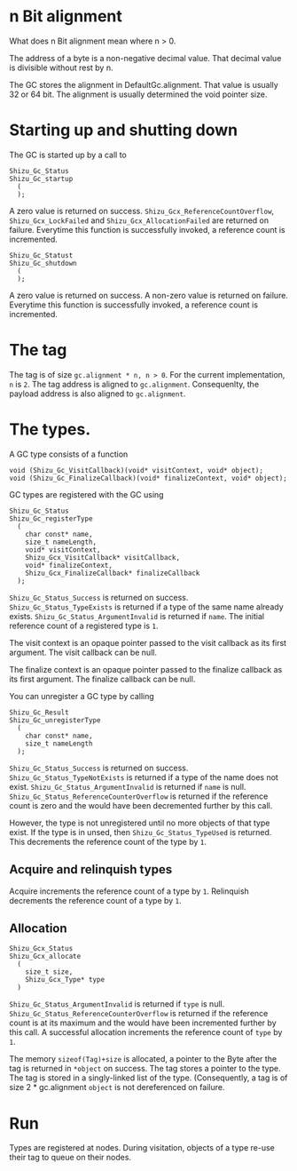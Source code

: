 # n Bit alignment
What does n Bit alignment mean where n > 0.

The address of a byte is a non-negative decimal value.
That decimal value is divisible without rest by n.

The GC stores the alignment in DefaultGc.alignment. That value is usually 32 or 64 bit.
The alignment is usually determined the void pointer size.

# Starting up and shutting down
The GC is started up by a call to
```
Shizu_Gc_Status
Shizu_Gc_startup
  (
  );
```
A zero value is returned on success. `Shizu_Gcx_ReferenceCountOverflow`, `Shizu_Gcx_LockFailed` and `Shizu_Gcx_AllocationFailed` are returned on failure.
Everytime this function is successfully invoked, a reference count is incremented.

```
Shizu_Gc_Statust
Shizu_Gc_shutdown
  (
  );
```
A zero value is returned on success. A non-zero value is returned on failure.
Everytime this function is successfully invoked, a reference count is incremented. 

# The tag
The tag is of size `gc.alignment * n, n > 0`. For the current implementation, `n` is `2`.
The tag address is aligned to `gc.alignment`.
Consequenlty, the payload address is also aligned to `gc.alignment`.

# The types.
A GC type consists of a function
```
void (Shizu_Gc_VisitCallback)(void* visitContext, void* object);
void (Shizu_Gc_FinalizeCallback)(void* finalizeContext, void* object);
```

GC types are registered with the GC using
```
Shizu_Gc_Status
Shizu_Gc_registerType
  (
    char const* name,
    size_t nameLength,
    void* visitContext,
    Shizu_Gcx_VisitCallback* visitCallback,
    void* finalizeContext,
    Shizu_Gcx_FinalizeCallback* finalizeCallback
  );
```
`Shizu_Gc_Status_Success` is returned on success.
`Shizu_Gc_Status_TypeExists` is returned if a type of the same name already exists.
`Shizu_Gc_Status_ArgumentInvalid` is returned if `name`.
The initial reference count of a registered type is `1`.

The visit context is an opaque pointer passed to the visit callback as its first argument.
The visit callback can be null.

The finalize context is an opaque pointer passed to the finalize callback as its first argument.
The finalize callback can be null.

You can unregister a GC type by calling
```
Shizu_Gc_Result
Shizu_Gc_unregisterType
  (
    char const* name,
    size_t nameLength
  );
```
`Shizu_Gc_Status_Success` is returned on success.
`Shizu_Gc_Status_TypeNotExists` is returned if a type of the name does not exist.
`Shizu_Gc_Status_ArgumentInvalid` is returned if `name` is null.
`Shizu_Gc_Status_ReferenceCounterOverflow` is returned if the reference count is zero and the would have been decremented further by this call.

However, the type is not unregistered until no more objects of that type exist.
If the type is in unsed, then `Shizu_Gc_Status_TypeUsed` is returned.
This decrements the reference count of the type by `1`.

## Acquire and relinquish types
Acquire increments the reference count of a type by `1`.
Relinquish decrements the reference count of a type by `1`.

## Allocation
```
Shizu_Gcx_Status
Shizu_Gcx_allocate
  (
    size_t size,
    Shizu_Gcx_Type* type
  )
```
`Shizu_Gc_Status_ArgumentInvalid` is returned if `type` is null.
`Shizu_Gc_Status_ReferenceCounterOverflow` is returned if the reference count is at its maximum and the would have been incremented further by this call.
A successful allocation increments the reference count of `type` by `1`.

The memory `sizeof(Tag)+size` is allocated, a pointer to the Byte after the tag is returned in `*object` on success.
The tag stores a pointer to the type. The tag is stored in a singly-linked list of the type. (Consequently, a tag is of size 2 * gc.alignment 
`object` is not dereferenced on failure.

# Run
Types are registered at nodes. During visitation, objects of a type re-use their tag to queue on their nodes.